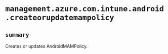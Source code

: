 # `management.azure.com.intune.android.createorupdatemampolicy`

## `summary`
Creates or updates AndroidMAMPolicy.


